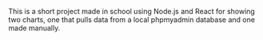 This is a short project made in school using Node.js and React for showing two charts, one that pulls data from a local phpmyadmin database and one made manually.
